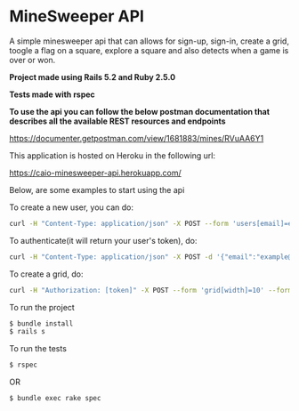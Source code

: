 # MineSweeper API

A simple minesweeper api that can allows for sign-up, sign-in, create a grid, toogle a flag on a square, explore a square and also detects when a game is over or won.

**Project made using Rails 5.2 and Ruby 2.5.0**

**Tests made with rspec**

**To use the api you can follow the below postman documentation that describes all the available REST resources and endpoints**

https://documenter.getpostman.com/view/1681883/mines/RVuAA6Y1

This application is hosted on Heroku in the following url:

https://caio-minesweeper-api.herokuapp.com/

Below, are some examples to start using the api

To create a new user, you can do:

```sh
curl -H "Content-Type: application/json" -X POST --form 'users[email]=example@mail.com' --form 'users[name]=Example User' --form 'users[password]=asdfasdf' https://caio-minesweeper-api.herokuapp.com/users
```

To authenticate(it will return your user's token), do:

```sh
curl -H "Content-Type: application/json" -X POST -d '{"email":"example@mail.com", "password":"asdfasdf"}' https://caio-minesweeper-api.herokuapp.com/authenticate
```

To create a grid, do:

```sh
curl -H "Authorization: [token]" -X POST --form 'grid[width]=10' --form 'grid[height]=10' --form 'grid[number_of_mines]=10' https://caio-minesweeper-api.herokuapp.com/grids
```

To run the project

```sh
$ bundle install
$ rails s
```

To run the tests

```sh
$ rspec
```

OR

```sh
$ bundle exec rake spec
```
